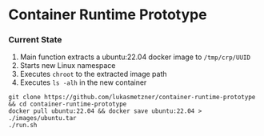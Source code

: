 # Container Runtime Prototype

### Current State
1. Main function extracts a ubuntu:22.04 docker image to `/tmp/crp/UUID`
2. Starts new Linux namespace
3. Executes `chroot` to the extracted image path
4. Executes `ls -alh` in the new container

```
git clone https://github.com/lukasmetzner/container-runtime-prototype && cd container-runtime-prototype
docker pull ubuntu:22.04 && docker save ubuntu:22.04 > ./images/ubuntu.tar
./run.sh
```